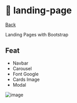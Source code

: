 # :closed_book: landing-page

[Back](https://github.com/sganzerla/projetinhos-html/)

Landing Pages with Bootstrap

## Feat

* Navbar
* Carousel
* Font Google
* Cards Image
* Modal

![image](gif.gif)
